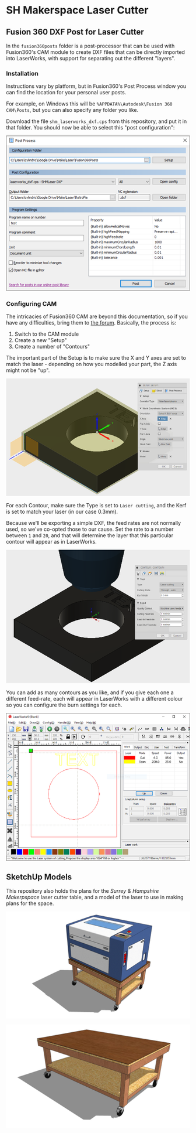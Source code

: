 # SH Makerspace Laser Cutter

## Fusion 360 DXF Post for Laser Cutter
In the `fusion360posts` folder is a post-processor that can be used with Fusion360's CAM module to create DXF files that can be directly imported into LaserWorks, with support for separating out the different "layers".

### Installation
Instructions vary by platform, but in Fusion360's Post Process window you can find the location for your personal user posts. 

For example, on Windows this will be `%APPDATA%\Autodesk\Fusion 360 CAM\Posts`, but you can also specify any folder you like.

Download the file `shm_laserworks_dxf.cps` from this repository, and put it in that folder.
You should now be able to select this "post configuration":

![Fusion360 Post](/fusion360posts/shm_laserworks/post.png)

### Configuring CAM
The intricacies of Fusion360 CAM are beyond this documentation, so if you have any difficulties, bring them to [the forum](https://forum.shmakerspace.org).
Basically, the process is:
1. Switch to the CAM module
2. Create a new "Setup"
3. Create a number of "Contours" 

The important part of the Setup is to make sure the X and Y axes are set to match the laser - depending on how you modelled your part, the Z axis might not be "up".

![Fusion360 Post](/fusion360posts/shm_laserworks/setup.png)

For each Contour, make sure the Type is set to `Laser cutting`, and the Kerf is set to match your laser (in our case 0.3mm). 

Because we'll be exporting a simple DXF, the feed rates are not normally used, so we've co-opted those to our cause. Set the rate to a number between `1` and  `20`, and that will determine the layer that this particular contour will appear as in LaserWorks.

![Fusion360 Post](/fusion360posts/shm_laserworks/contour.png)

You can add as many contours as you like, and if you give each one a different feed-rate, each will appear in LaserWorks with a different colour so you can configure the burn settings for each.

![Fusion360 Post](/fusion360posts/shm_laserworks/laserworks.png)

## SketchUp Models
This repository also holds the plans for the *Surrey & Hampshire Makerpspace* laser cutter table, and a model of the laser to use in making plans for the space.

![Laser Cutter](/models/renders/LaserAssembly.jpg)

![Bench](/models/renders/LaserBench0001.jpg)
